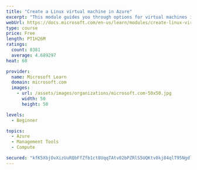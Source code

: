 ```yaml
---
title: "Create a Linux virtual machine in Azure"
excerpt: "This module guides you through options for virtual machines in Azure, creating and connecting a Linux virtual machine, and configuring your network settings."
webUrl: https://docs.microsoft.com/en-us/learn/modules/create-linux-virtual-machine-in-azure/
type: course
price: Free
length: PT1H26M
ratings:
  count: 8381
  average: 4.689297
heat: 60

provider:
  name: Microsoft Learn
  domain: microsoft.com
  images:
    - url: /assets/images/organizations/microsoft.com-50x50.jpg
      width: 50
      height: 50

levels:
  - Beginner

topics:
  - Azure
  - Management Tools
  - Compute

secured: "kfK5XbjOvXizUuRQbFfZfb1ct8UqqTAtv02bPZRlS5UQKtv8kj84qlT95NgdlpraiW7PsCgaKH5PI44zaJAuZCFa0JoG+orKGwOAPyMJJ+p+rMEZQfV6NH+L9wAgRv5pBXNbBn1ap9p4Pgj45WW/ALhSXYHMuhBuaULhk8B4KecaUOV5DdyfQyHcKrPFhNIvqR4yGBYtM015lhBN6xDrbQRaEaWaFlWO3AbL3VcwrKeruTmYdr1eNsZewtZnMWM4SpYw5MkFuk68hDOfjYLGmqeJU4qaHHNL0rlGv07dHyaGmLqJ67pgBlbxlzaU9B8L3oHAMw+DjkQGnIheeXAeHii8HTBPgvN3exWdLSI21bEafgW0OE5du05l+urEe4pJZNfwkCv0htmVYXniFRmufmCxSIT3j5abvfuoLEwcdX8=;614uZpF7M+hfc+T911tG7A=="
---
```


